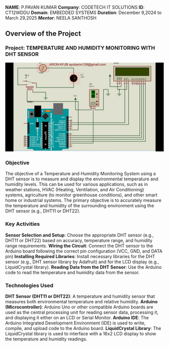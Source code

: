 **NAME**: P.PAVAN KUMAR
**Company**: CODETECH IT SOLUTIONS
**ID**: CT12WDDU
**Domain**: EMBEDDED SYSTEMS
**Duration**: December 9,2024 to March 29,2025
**Mentor**: NEELA SANTHOSH


## Overview of the Project


### Project: TEMPERATURE AND HUMIDITY MONITORING WITH DHT SENSOR
![image alt](https://raw.githubusercontent.com/pavankum123/codetech-task2/b9e56dd9e826b5b66d24818246db41beffbd19bf/WhatsApp%20Image%202024-12-29%20at%2016.04.48_79b7b4bc.jpg)

### Objective
The objective of a Temperature and Humidity Monitoring System using a DHT sensor is to measure and display the environmental temperature and humidity levels. This can be used for various applications, such as in weather stations, HVAC (Heating, Ventilation, and Air Conditioning) systems, agriculture (to monitor greenhouse conditions), and other smart home or industrial systems.
The primary objective is to accurately measure the temperature and humidity of the surrounding environment using the DHT sensor (e.g., DHT11 or DHT22).

### Key Activities
**Sensor Selection and Setup**: Choose the appropriate DHT sensor (e.g., DHT11 or DHT22) based on accuracy, temperature range, and humidity range requirements.
**Wiring the Circuit**: Connect the DHT sensor to the Arduino board following the correct pin configuration (VCC, GND, and DATA pin)
**Installing Required Libraries**: Install necessary libraries for the DHT sensor (e.g., DHT sensor library by Adafruit) and for the LCD display (e.g., LiquidCrystal library).
**Reading Data from the DHT Sensor**: Use the Arduino code to read the temperature and humidity data from the sensor.

### Technologies Used
**DHT Sensor (DHT11 or DHT22)**: A temperature and humidity sensor that measures both environmental temperature and relative humidity.
**Arduino (Microcontroller)**: Arduino Uno or other compatible Arduino boards are used as the central processing unit for reading sensor data, processing it, and displaying it either on an LCD or Serial Monitor.
**Arduino IDE**: The Arduino Integrated Development Environment (IDE) is used to write, compile, and upload code to the Arduino board.
**LiquidCrystal Library**: The LiquidCrystal library is used to interface with a 16x2 LCD display to show the temperature and humidity readings.

